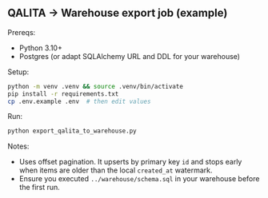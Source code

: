 ## QALITA → Warehouse export job (example)

Prereqs:

- Python 3.10+
- Postgres (or adapt SQLAlchemy URL and DDL for your warehouse)

Setup:

```bash
python -m venv .venv && source .venv/bin/activate
pip install -r requirements.txt
cp .env.example .env  # then edit values
```

Run:

```bash
python export_qalita_to_warehouse.py
```

Notes:

- Uses offset pagination. It upserts by primary key `id` and stops early when items are older than the local `created_at` watermark.
- Ensure you executed `../warehouse/schema.sql` in your warehouse before the first run.

